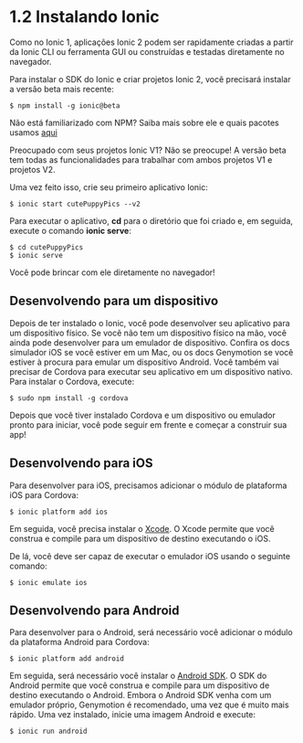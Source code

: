 # 1.2 Instalando Ionic
 
Como no Ionic 1, aplicações Ionic 2 podem ser rapidamente criadas a partir da Ionic CLI ou ferramenta GUI ou construídas e testadas diretamente no navegador.
 
Para instalar o SDK do Ionic e criar projetos Ionic 2, você precisará instalar a versão beta mais recente:
```
$ npm install -g ionic@beta
```    

Não está familiarizado com NPM? Saiba mais sobre ele e quais pacotes usamos [aqui](../07-recursos/07e-using-npm.md) 
 
Preocupado com seus projetos Ionic V1? Não se preocupe! A versão beta tem todas as funcionalidades para trabalhar com ambos projetos V1 e projetos V2.

Uma vez feito isso, crie seu primeiro aplicativo Ionic:
```
$ ionic start cutePuppyPics --v2
```

Para executar o aplicativo, **cd** para o diretório que foi criado e, em seguida, execute o comando **ionic serve**:
```
$ cd cutePuppyPics
$ ionic serve
```

Você pode brincar com ele diretamente no navegador!

## Desenvolvendo para um dispositivo

Depois de ter instalado o Ionic, você pode desenvolver seu aplicativo para um dispositivo físico. Se você não tem um dispositivo físico na mão, você ainda pode desenvolver para um emulador de dispositivo. Confira os docs simulador iOS se você estiver em um Mac, ou os docs Genymotion se você estiver à procura para emular um dispositivo Android. Você também vai precisar de Cordova para executar seu aplicativo em um dispositivo nativo. Para instalar o Cordova, execute:
```
$ sudo npm install -g cordova
```

Depois que você tiver instalado Cordova e um dispositivo ou emulador pronto para iniciar, você pode seguir em frente e começar a construir sua app!

## Desenvolvendo para iOS

Para desenvolver para iOS, precisamos adicionar o módulo de plataforma iOS para Cordova:
```
$ ionic platform add ios
```

Em seguida, você precisa instalar o [Xcode](../../glossario.md). O Xcode permite que você construa e compile para um dispositivo de destino executando o iOS.

De lá, você deve ser capaz de executar o emulador iOS usando o seguinte comando:
```
$ ionic emulate ios
```

## Desenvolvendo para Android

Para desenvolver para o Android, será necessário você adicionar o módulo da plataforma Android para Cordova:
```
$ ionic platform add android
```

Em seguida, será necessário você instalar o [Android SDK](../../glossario.md). O SDK do Android permite que você construa e compile para um dispositivo de destino executando o Android. Embora o Android SDK venha com um emulador próprio, Genymotion é recomendado, uma vez que é muito mais rápido. Uma vez instalado, inicie uma imagem Android e execute:
```
$ ionic run android
```  
